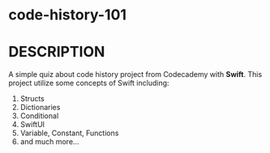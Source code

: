 # code-history-101

# DESCRIPTION

A simple quiz about code history project from Codecademy with **Swift**. 
This project utilize some concepts of Swift including:

1. Structs
2. Dictionaries
3. Conditional
4. SwiftUI
5. Variable, Constant, Functions
6. and much more...
